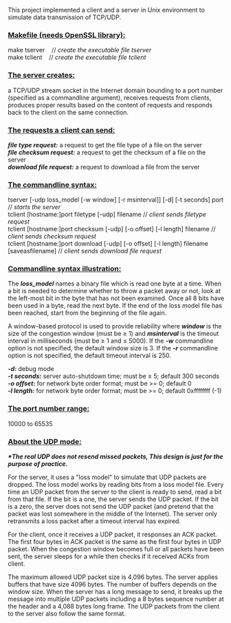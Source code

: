 This project implemented a client and a server in Unix environment to simulate data transmission of TCP/UDP.

**<h3><ins>Makefile (needs OpenSSL library):</ins></h3>**
make tserver&nbsp;&nbsp;&nbsp;&nbsp;// *create the executable file tserver*<br/>
make tclient&nbsp;&nbsp;&nbsp;&nbsp;// *create the executable file tclient*

**<h3><ins>The server creates:</ins></h3>**
a TCP/UDP stream socket in the Internet domain bounding to a port number (specified as a commandline argument), 
receives requests from clients, produces proper results based on the content of requests and responds back to the client 
on the same connection.

**<h3><ins>The requests a client can send:</ins></h3>**
***file type request:*** a request to get the file type of a file on the server<br/> 
***file checksum request:*** a request to get the checksum of a file on the server<br/> 
***download file request:*** a request to download a file from the server<br/> 

**<h3><ins>The commandline syntax:</ins></h3>**
tserver [-udp loss_model [-w window] [-r msinterval]] [-d] [-t seconds] port // *starts the server*<br/>
tclient [hostname:]port filetype [-udp] filename // *client sends filetype request*<br/>
tclient [hostname:]port checksum [-udp] [-o offset] [-l length] filename // *client sends checksum request*<br/>
tclient [hostname:]port download [-udp] [-o offset] [-l length] filename [saveasfilename] // *client sends download file request*<br/>

**<h3><ins>Commandline syntax illustration:</ins></h3>**
The ***loss_model*** names a binary file which is read one byte at a time. When a bit is needed to determine 
whether to throw a packet away or not, look at the left-most bit in the byte that has not been examined. 
Once all 8 bits have been used in a byte, read the next byte. 
If the end of the loss model file has been reached, start from the beginning of the file again.

A window-based protocol is used to provide reliability where ***window*** is the size of the congestion window (must be ≥ 1) 
and ***msinterval*** is the timeout interval in milliseconds (must be ≥ 1 and ≤ 5000). If the ***-w*** commandline option is not specified, the default window size is 3. If the ***-r*** commandline option is not specified, the default timeout interval is 250.

***-d:*** debug mode<br/>
***-t seconds:*** server auto-shutdown time; must be ≥ 5; default 300 seconds<br/>
***-o offset:*** for network byte order format; must be >= 0; default 0<br/>
***-l length:*** for network byte order format; must be >= 0; default 0xffffffff (-1)<br/>

**<h3><ins>The port number range:</ins></h3>**
10000 to 65535

**<h3><ins>About the UDP mode:</ins></h3>**
<p><b><i>*The real UDP does not resend missed packets, This design is just for the purpose of practice.</i></b></p>
For the server, it uses a "loss model" to simulate that UDP packets are dropped. The loss model works by reading bits from a loss model file. Every time an UDP packet from the server to the client is ready to send, read a bit from that file. If the bit is a one, the server sends the UDP packet. If the bit is a zero, the server does not send the UDP packet (and pretend that the packet was lost somewhere in the middle of the Internet). The server only retransmits a loss packet after a timeout interval has expired.

For the client, once it receives a UDP packet, it responses an ACK packet. The first four bytes in ACK packet is the same as the first four bytes in UDP packet. When the congestion window becomes full or all packets have been sent, the server sleeps for a while then checks if it received ACKs from client.

The maximum allowed UDP packet size is 4,096 bytes. The server applies buffers that have size 4096 bytes. The number of buffers depends on the window size. When the server has a long message to send, it breaks up the message into multiple UDP packets including a 8 bytes sequence number at the header and a 4,088 bytes long frame. The UDP packets from the client to the server also follow the same format.

